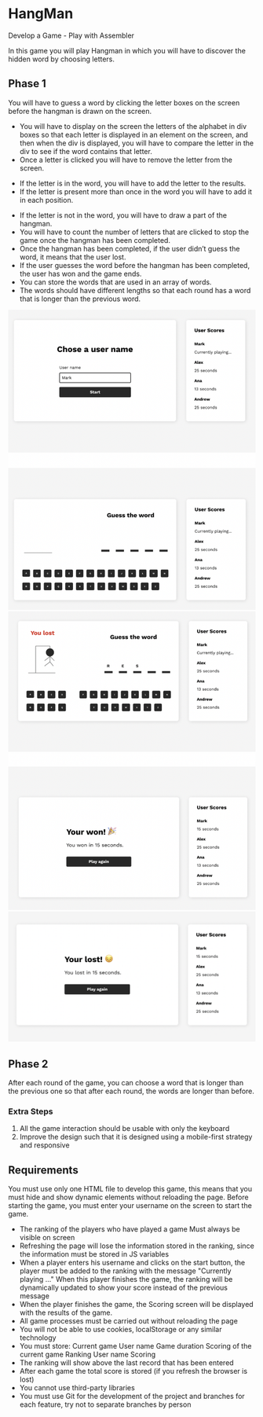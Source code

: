 # HangMan

Develop a Game - Play with Assembler

In this game you will play Hangman in which you will have to discover the hidden word by choosing letters.

## Phase 1

You will have to guess a word by clicking the letter boxes on the screen before the hangman is drawn on the screen.

- You will have to display on the screen the letters of the alphabet in div boxes so that each letter is displayed in an element on the screen, and then when the div is displayed, you will have to compare the letter in the div to see if the word contains that letter.
- Once a letter is clicked you will have to remove the letter from the screen.

* If the letter is in the word, you will have to add the letter to the results.
* If the letter is present more than once in the word you will have to add it in each position.

- If the letter is not in the word, you will have to draw a part of the hangman.
- You will have to count the number of letters that are clicked to stop the game once the hangman has been completed.
- Once the hangman has been completed, if the user didn’t guess the word, it means that the user lost.
- If the user guesses the word before the hangman has been completed, the user has won and the game ends.
- You can store the words that are used in an array of words.
- The words should have different lengths so that each round has a word that is longer than the previous word.

![First Image](/assets/img/Phase1.png)
![Second Image](/assets/img/Phase1b.png)
![Third Image](/assets/img/Phase1c.png)

## Phase 2

After each round of the game, you can choose a word that is longer than the previous one so that after each round, the words are longer than before.

### Extra Steps

1. All the game interaction should be usable with only the keyboard
2. Improve the design such that it is designed using a mobile-first strategy and responsive

## Requirements

You must use only one HTML file to develop this game, this means that you must hide and show dynamic elements without reloading the page.
Before starting the game, you must enter your username on the screen to start the game.

- The ranking of the players who have played a game Must always be visible on screen
- Refreshing the page will lose the information stored in the ranking, since the information must be stored in JS variables
- When a player enters his username and clicks on the start button, the player must be added to the ranking with the message "Currently playing ..."
  When this player finishes the game, the ranking will be dynamically updated to show your score instead of the previous message
- When the player finishes the game, the Scoring screen will be displayed with the results of the game.
- All game processes must be carried out without reloading the page
- You will not be able to use cookies, localStorage or any similar technology
- You must store:
  Current game
  User name
  Game duration
  Scoring of the current game
  Ranking
  User name
  Scoring
- The ranking will show above the last record that has been entered
- After each game the total score is stored (if you refresh the browser is lost)
- You cannot use third-party libraries
- You must use Git for the development of the project and branches for each feature, try not to separate branches by person
